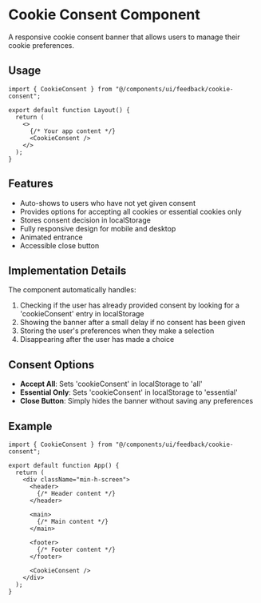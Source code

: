 # Cookie Consent Component

A responsive cookie consent banner that allows users to manage their cookie preferences.

## Usage

```tsx
import { CookieConsent } from "@/components/ui/feedback/cookie-consent";

export default function Layout() {
  return (
    <>
      {/* Your app content */}
      <CookieConsent />
    </>
  );
}
```

## Features

- Auto-shows to users who have not yet given consent
- Provides options for accepting all cookies or essential cookies only
- Stores consent decision in localStorage
- Fully responsive design for mobile and desktop
- Animated entrance
- Accessible close button

## Implementation Details

The component automatically handles:

1. Checking if the user has already provided consent by looking for a 'cookieConsent' entry in localStorage
2. Showing the banner after a small delay if no consent has been given
3. Storing the user's preferences when they make a selection
4. Disappearing after the user has made a choice

## Consent Options

- **Accept All**: Sets 'cookieConsent' in localStorage to 'all'
- **Essential Only**: Sets 'cookieConsent' in localStorage to 'essential'
- **Close Button**: Simply hides the banner without saving any preferences

## Example

```tsx
import { CookieConsent } from "@/components/ui/feedback/cookie-consent";

export default function App() {
  return (
    <div className="min-h-screen">
      <header>
        {/* Header content */}
      </header>
      
      <main>
        {/* Main content */}
      </main>
      
      <footer>
        {/* Footer content */}
      </footer>
      
      <CookieConsent />
    </div>
  );
}
```
